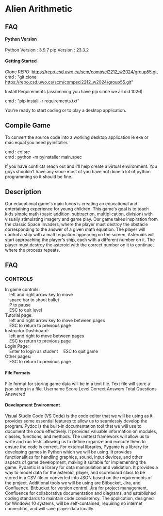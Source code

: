 # Alien Arithmetic

## FAQ

#### Python Version

Python Version : 3.9.7
pip Version : 23.3.2

#### Getting Started

Clone REPO: https://repo.csd.uwo.ca/scm/compsci2212_w2024/group55.git
cmd : "git clone https://repo.csd.uwo.ca/scm/compsci2212_w2024/group55.git"

Install Requirements (assumming you have pip since we all did 1026)

cmd : "pip install -r requirements.txt"

You're ready to start coding or to play a desktop application.

## Compile Game

To convert the source code into a working desktop application ie exe or mac equal you need pyinstaller.

cmd : cd src\
cmd : python -m pyinstaller main.spec

If you have conflicts reach out and I'll help create a virtual environment. You guys shouldn't have any since most of you have not done a lot of python programming so it should be fine.

## Description
Our educational game's main focus is creating an educational and entertaining experience for young children. This game's goal is to teach kids simple math (basic addition, subtraction, multiplication, division) with visually stimulating imagery and game play. Our game takes inspiration from the classic Space Invaders, where the player must destroy the obstacle corresponding to the answer of a given math equation. The player will control a ship with a math equation appearing on the screen. Asteroids will start approaching the player's ship, each with a different number on it. The player must destroy the asteroid with the correct number on it to continue, where the process repeats.

## FAQ

### CONTROLS

In game controls:\
&emsp;left and right arrow key to move\
&emsp;space bar to shoot bullet\
&emsp;P to pause\
&emsp;ESC to quit level\
Tutorial page:\
&emsp;left and right arrow key to move between pages\
&emsp;ESC to return to previous page\
Instructor Dashboard:\
&emsp;left and right to move between pages\
&emsp;ESC to return to previous page\
Login Page:\
&emsp;Enter to login as student
&emsp;ESC to quit game\
Other pages:\
&emsp;ESC to return to previous page

#### File Formats
File format for storing game data will be in a text file.
Text file will store a json string in a file.
Username
Score
Level
Correct Answers
Total Questions Answered

#### Development Environment
Visual Studio Code (VS Code) is the code editor that we will be using as it provides some essential features to allow us to seamlessly develop the program. Pydoc is the built-in documentation tool that we will use to document the code effectively. It provides valuable information on modules, classes, functions, and methods. The unittest framework will allow us to write and run tests allowing us to define organize and execute them to ensure the code is correct.
For external libraries, Pygame is a library for developing games in Python which we will be using. It provides functionalities for handling graphics, sound, input devices, and other aspects of game development, making it suitable for implementing the game. Pydantic is a library for data manipulation and validation. It provides a way to model data for the asteroid, player, and scoreboard class to be stored in a CSV file or converted into JSON based on the requirements of the project.
Additional tools we will be using are Bitbucket, Jira, and Confluence. Bitbucket for version control, Jira for project management, Confluence for collaborative documentation and diagrams, and established coding standards to maintain code consistency. The application, designed for Windows 10 systems, will be self-contained, requiring no internet connection, and will save player data locally.
